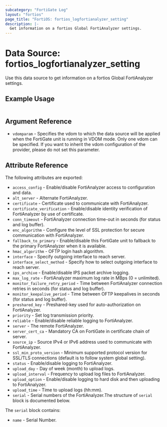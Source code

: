 ```yaml
---
subcategory: "FortiGate Log"
layout: "fortios"
page_title: "FortiOS: fortios_logfortianalyzer_setting"
description: |-
  Get information on a fortios Global FortiAnalyzer settings.
---
```


# Data Source: fortios_logfortianalyzer_setting
Use this data source to get information on a fortios Global FortiAnalyzer settings.


## Example Usage

```hcl

```

## Argument Reference

* `vdomparam` - Specifies the vdom to which the data source will be applied when the FortiGate unit is running in VDOM mode. Only one vdom can be specified. If you want to inherit the vdom configuration of the provider, please do not set this parameter.

## Attribute Reference

The following attributes are exported:

* `access_config` - Enable/disable FortiAnalyzer access to configuration and data.
* `alt_server` - Alternate FortiAnalyzer.
* `certificate` - Certificate used to communicate with FortiAnalyzer.
* `certificate_verification` - Enable/disable identity verification of FortiAnalyzer by use of certificate.
* `conn_timeout` - FortiAnalyzer connection time-out in seconds (for status and log buffer).
* `enc_algorithm` - Configure the level of SSL protection for secure communication with FortiAnalyzer.
* `fallback_to_primary` - Enable/disable this FortiGate unit to fallback to the primary FortiAnalyzer when it is available.
* `hmac_algorithm` - OFTP login hash algorithm.
* `interface` - Specify outgoing interface to reach server.
* `interface_select_method` - Specify how to select outgoing interface to reach server.
* `ips_archive` - Enable/disable IPS packet archive logging.
* `max_log_rate` - FortiAnalyzer maximum log rate in MBps (0 = unlimited).
* `monitor_failure_retry_period` - Time between FortiAnalyzer connection retries in seconds (for status and log buffer).
* `monitor_keepalive_period` - Time between OFTP keepalives in seconds (for status and log buffer).
* `preshared_key` - Preshared-key used for auto-authorization on FortiAnalyzer.
* `priority` - Set log transmission priority.
* `reliable` - Enable/disable reliable logging to FortiAnalyzer.
* `server` - The remote FortiAnalyzer.
* `server_cert_ca` - Mandatory CA on FortiGate in certificate chain of server.
* `source_ip` - Source IPv4 or IPv6 address used to communicate with FortiAnalyzer.
* `ssl_min_proto_version` - Minimum supported protocol version for SSL/TLS connections (default is to follow system global setting).
* `status` - Enable/disable logging to FortiAnalyzer.
* `upload_day` - Day of week (month) to upload logs.
* `upload_interval` - Frequency to upload log files to FortiAnalyzer.
* `upload_option` - Enable/disable logging to hard disk and then uploading to FortiAnalyzer.
* `upload_time` - Time to upload logs (hh:mm).
* `serial` - Serial numbers of the FortiAnalyzer.The structure of `serial` block is documented below.

The `serial` block contains:

* `name` - Serial Number.

